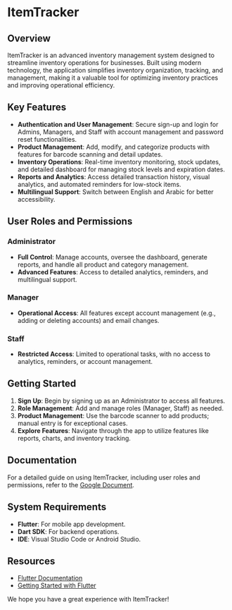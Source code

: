 # ItemTracker

## Overview

ItemTracker is an advanced inventory management system designed to streamline inventory operations for businesses. Built using modern technology, the application simplifies inventory organization, tracking, and management, making it a valuable tool for optimizing inventory practices and improving operational efficiency.

## Key Features

- **Authentication and User Management**: Secure sign-up and login for Admins, Managers, and Staff with account management and password reset functionalities.
- **Product Management**: Add, modify, and categorize products with features for barcode scanning and detail updates.
- **Inventory Operations**: Real-time inventory monitoring, stock updates, and detailed dashboard for managing stock levels and expiration dates.
- **Reports and Analytics**: Access detailed transaction history, visual analytics, and automated reminders for low-stock items.
- **Multilingual Support**: Switch between English and Arabic for better accessibility.

## User Roles and Permissions

### Administrator
- **Full Control**: Manage accounts, oversee the dashboard, generate reports, and handle all product and category management.
- **Advanced Features**: Access to detailed analytics, reminders, and multilingual support.

### Manager
- **Operational Access**: All features except account management (e.g., adding or deleting accounts) and email changes.

### Staff
- **Restricted Access**: Limited to operational tasks, with no access to analytics, reminders, or account management.

## Getting Started

1. **Sign Up**: Begin by signing up as an Administrator to access all features.
2. **Role Management**: Add and manage roles (Manager, Staff) as needed.
3. **Product Management**: Use the barcode scanner to add products; manual entry is for exceptional cases.
4. **Explore Features**: Navigate through the app to utilize features like reports, charts, and inventory tracking.

## Documentation

For a detailed guide on using ItemTracker, including user roles and permissions, refer to the [Google Document](https://docs.google.com/document/d/1Wh5EtNXV5wWONsX_Lh_uvkBrW4_-qukQP4rolzDsAeQ/edit).

## System Requirements
- **Flutter**: For mobile app development.
- **Dart SDK**: For backend operations.
- **IDE**: Visual Studio Code or Android Studio.

## Resources
- [Flutter Documentation](https://docs.flutter.dev/)
- [Getting Started with Flutter](https://docs.flutter.dev/get-started/codelab)

We hope you have a great experience with ItemTracker!
